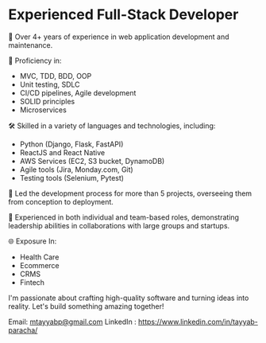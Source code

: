 # Experienced Full-Stack Developer

📆 Over 4+ years of experience in web application development and maintenance.

🚀 Proficiency in:
- MVC, TDD, BDD, OOP
- Unit testing, SDLC
- CI/CD pipelines, Agile development
- SOLID principles
- Microservices

🛠️ Skilled in a variety of languages and technologies, including:
- Python (Django, Flask, FastAPI)
- ReactJS and React Native
- AWS Services (EC2, S3 bucket, DynamoDB)
- Agile tools (Jira, Monday.com, Git)
- Testing tools (Selenium, Pytest)

🚀 Led the development process for more than 5 projects, overseeing them from conception to deployment.

🤝 Experienced in both individual and team-based roles, demonstrating leadership abilities in collaborations with large groups and startups.

🌐 Exposure In:
- Health Care 
- Ecommerce
- CRMS
- Fintech 

I'm passionate about crafting high-quality software and turning ideas into reality. Let's build something amazing together!

Email: mtayyabp@gmail.com
LinkedIn : https://www.linkedin.com/in/tayyab-paracha/
<!--
**TayyabParacha/TayyabParacha** is a ✨ _special_ ✨ repository because its `README.md` (this file) appears on your GitHub profile.

Here are some ideas to get you started:

- 🔭 I’m currently working on ...
- 🌱 I’m currently learning ...
- 👯 I’m looking to collaborate on ...
- 🤔 I’m looking for help with ...
- 💬 Ask me about ...
- 📫 How to reach me: ...
- 😄 Pronouns: ...
- ⚡ Fun fact: ...
-->
